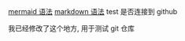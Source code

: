 [mermaid 语法](https://cloud.tencent.com/developer/article/1334691 "mermaid 语法")
[markdown 语法](https://cloud.tencent.com/developer/article/1461211 "markdown 语法")
test 是否连接到 github

我已经修改了这个地方, 用于测试 
git 仓库
